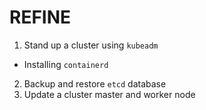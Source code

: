 # REFINE

1. Stand up a cluster using `kubeadm`
  - Installing `containerd`
2. Backup and restore `etcd` database
3. Update a cluster master and worker node

